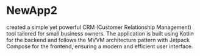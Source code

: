 # NewApp2
created a simple yet powerful CRM (Customer Relationship Management) tool tailored for small business owners. The application is built using Kotlin for the backend and follows the MVVM architecture pattern with Jetpack Compose for the frontend, ensuring a modern and efficient user interface.
